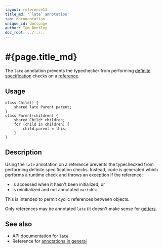 ```yaml
---
layout: reference13
title_md: '`late` annotation'
tab: documentation
unique_id: docspage
author: Tom Bentley
doc_root: ../../..
---
```


# #{page.title_md}

The `late` annotation prevents the typechecker from performing 
[definite specification](../../statement/specification) checks on a 
[reference](../../structure/value#simple_values).

## Usage

<!-- try: -->
    class Child() {
        shared late Parent parent;
    }
    class Parent(children) {
        shared Child* children;
        for (child in children) {
            child.parent = this;
        }
    }

## Description

Using the `late` annotation on a reference prevents the typechecked 
from performing definite specification checks. Instead, code is 
generated which performs a runtime check and throws an exception if 
the reference:

- is accessed when it hasn't been initialized, or 
- is reinitialized and not annotated `variable`. 

This is intended to permit cyclic references between objects.

Only references may be annotated `late` (it doesn't make sense for 
[getters](../../structure/value#getters). 

## See also

* API documentation for [`late`](#{site.urls.apidoc_1_3}/index.html#late)
* Reference for [annotations in general](../../structure/annotation/)
